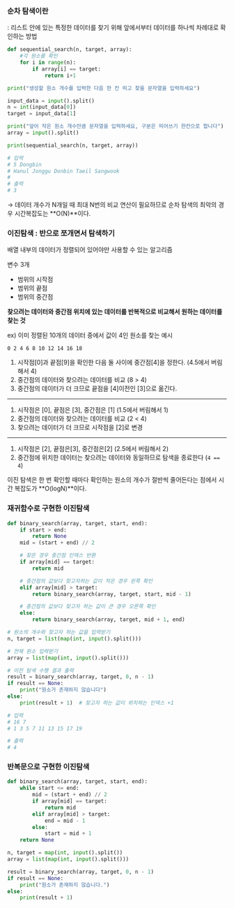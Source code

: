 ### 순차 탐색이란

: 리스트 안에 있는 특정한 데이터를 찾기 위해 앞에서부터 데이터를 하나씩 차례대로 확인하는 방법

```python
def sequential_search(n, target, array):
    #각 원소를 확인
    for i in range(n):
        if array[i] == target:
            return i+1

print("생성할 원소 개수를 입력한 다음 한 칸 띄고 찾을 문자열을 입력하세요")

input_data = input().split()
n = int(input_data[0])
target = input_data[1]

print("앞어 작은 원소 개수만큼 문자열을 입력하세요, 구분은 띄어쓰기 한칸으로 합니다")
array = input().split()

print(sequential_search(n, target, array))

# 입력
# 5 Dongbin
# Hanul Jonggu Donbin Taeil Sangwook
#
# 출력
# 3
```

→ 데이터 개수가 N개일 때 최대 N번의 비교 연산이 필요하므로 순차 탐색의 최악의 경우 시간복잡도는 **O(N)**이다.

### 이진탐색 : 반으로 쪼개면서 탐색하기

배열 내부의 데이터가 정렬되어 있어야만 사용할 수 있는 알고리즘

변수 3개

- 범위의 시작점
- 범위의 끝점
- 범위의 중간점

**찾으려는 데이터와 중간점 위치에 있는 데이터를 반복적으로 비교해서 원하는 데이터를 찾는 것**

ex) 이미 정렬된 10개의 데이터 중에서 값이 4인 원소를 찾는 예시

`0 2 4 6 8 10 12 14 16 18`

1. 시작점[0]과 끝점[9]을 확인한 다음 둘 사이에 중간점[4]을 정한다. (4.5에서 버림해서 4)
2. 중간점의 데이터와 찾으려는 데이터를 비교 (8 > 4)
3. 중간점의 데이터가 더 크므로 끝점을 [4]이전인 [3]으로 옮긴다.

- - -

1. 시작점은 [0], 끝점은 [3], 중간점은 [1] (1.5에서 버림해서 1)
2. 중간점의 데이터와 찾으려는 데이터를 비교 (2 < 4)
3. 찾으려는 데이터가 더 크므로 시작점을 [2]로 변경

- - -

1. 시작점은 [2], 끝점은[3], 중간점은[2] (2.5에서 버림해서 2)
2. 중간점에 위치한 데이터는 찾으려는 데이터와 동일하므로 탐색을 종료한다 (`4 == 4`)

이진 탐색은 한 번 확인할 때마다 확인하는 원소의 개수가 절반씩 줄어든다는 점에서 시간 복잡도가 **O(logN)**이다.

### 재귀함수로 구현한 이진탐색

```python
def binary_search(array, target, start, end):
    if start > end:
        return None
    mid = (start + end) // 2

    # 찾은 경우 중간점 인덱스 반환
    if array[mid] == target:
        return mid

    # 중간점의 값보다 찾고자하는 값이 적은 경우 왼쪽 확인
    elif array[mid] > target:
        return binary_search(array, target, start, mid - 1)

    # 중간점의 값보다 찾고자 하는 값이 큰 경우 오른쪽 확인
    else:
        return binary_search(array, target, mid + 1, end)

# 원소의 개수와 찾고자 하는 값을 입력받기
n, target = list(map(int, input().split()))

# 전체 원소 입력받기
array = list(map(int, input().split()))

# 이진 탐색 수행 결과 출력
result = binary_search(array, target, 0, n - 1)
if result == None:
    print("원소가 존재하지 않습니다")
else:
    print(result + 1)  # 찾고자 하는 값이 위치하는 인덱스 +1

# 입력
# 16 7
# 1 3 5 7 11 13 15 17 19

# 출력
# 4
```

### 반복문으로 구현한 이진탐색

```python
def binary_search(array, target, start, end):
    while start <= end:
        mid = (start + end) // 2
        if array[mid] == target:
            return mid
        elif array[mid] > target:
            end = mid - 1
        else:
            start = mid + 1
    return None

n, target = map(int, input().split())
array = list(map(int, input().split()))

result = binary_search(array, target, 0, n - 1)
if result == None:
    print("원소가 존재하지 않습니다.")
else:
    print(result + 1)

```
